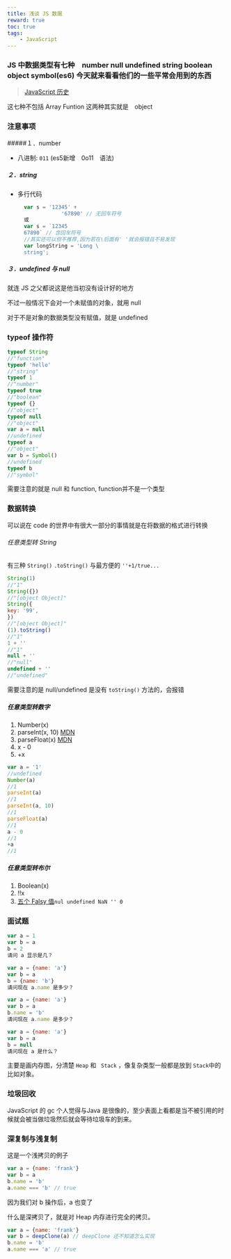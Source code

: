 ```yaml
---
title: 浅谈 JS 数据
reward: true
toc: true
tags:
	- JavaScript
---
```


### JS 中数据类型有七种　number null undefined string boolean object symbol(es6) 今天就来看看他们的一些平常会用到的东西

> [JavaScript 历史](http://javascript.ruanyifeng.com/introduction/history.html)

<!--more-->

这七种不包括 Array Funtion 这两种其实就是　object

### 注意事项

#####１．number

- 八进制: `011` (es5新增　0o11　语法)

##### ２．string

- 多行代码

  ```javascript
    var s = '12345' +
                '67890' // 无回车符号
    或
    var s = `12345
    67890` // 含回车符号
    //其实还可以但不推荐,因为若在\后面有' '就会报错且不易发现
    var longString = 'Long \
  	string';
  ```


##### ３．undefined 与 null

就连 JS 之父都说这是他当初没有设计好的地方

不过一般情况下会对一个未赋值的对象，就用 null

对于不是对象的数据类型没有赋值，就是 undefined

### typeof 操作符 

```javascript
typeof String
//"function"
typeof 'hello'
//"string"
typeof 1
//"number"
typeof true
//"boolean"
typeof {}
//"object"
typeof null
//"object"
var a = null
//undefined
typeof a
//"object"
var b = Symbol()
//undefined
typeof b
//"symbol"
```

需要注意的就是 null 和 function, function并不是一个类型

### 数据转换

可以说在 code 的世界中有很大一部分的事情就是在将数据的格式进行转换

###### 任意类型转 String

有三种 `String()` `.toString()` 与最方便的 `''+1/true...`

```javascript
String(1)
//"1"
String({})
//"[object Object]"
String({
key: '99',
})
//"[object Object]"
(1).toString()
//"1"
1 + ''
//"1"
null + ''
//"null"
undefined + ''
//"undefined"
```

需要注意的是 null/undefined 是没有 `toString()` 方法的，会报错

##### 任意类型转数字

1. Number(x)
2. parseInt(x, 10) [MDN](https://developer.mozilla.org/zh-CN/docs/Web/JavaScript/Reference/Global_Objects/parseInt)
3. parseFloat(x) [MDN](https://developer.mozilla.org/zh-CN/docs/Web/JavaScript/Reference/Global_Objects/parseFloat)
4. x - 0
5. +x

```javascript
var a = '1'
//undefined
Number(a)
//1
parseInt(a)
//1
parseInt(a, 10)
//1
parseFloat(a)
//1
a - 0
//1
+a
//1
```

##### 任意类型转布尔

1. Boolean(x)
2. !!x
3. [五个 Falsy 值](https://developer.mozilla.org/zh-CN/docs/Glossary/Falsy)`nul undefined NaN '' 0`

### 面试题

```javascript
var a = 1
var b = a
b = 2
请问 a 显示是几？  
```

```javascript
var a = {name: 'a'}
var b = a
b = {name: 'b'}
请问现在 a.name 是多少？
```

```javascript
var a = {name: 'a'}
var b = a
b.name = 'b'
请问现在 a.name 是多少？
```

```javascript
var a = {name: 'a'}
var b = a
b = null
请问现在 a 是什么？
```

主要是画内存图，分清楚 `Heap` 和 ` Stack` ，像复杂类型一般都是放到 `Stack`中的比如对象。

### 垃圾回收

JavaScript 的 gc 个人觉得与Java 是很像的，至少表面上看都是当不被引用的时候就会被当做垃圾然后就会等待垃圾车的到来。

### 深复制与浅复制

这是一个浅拷贝的例子

```javascript
var a = {name: 'frank'}
var b = a
b.name = 'b'
a.name === 'b' // true
```

因为我们对 b 操作后，a 也变了

什么是深拷贝了，就是对 Heap 内存进行完全的拷贝。

```javascript
var a = {name: 'frank'}
var b = deepClone(a) // deepClone 还不知道怎么实现
b.name = 'b'
a.name === 'a' // true
```
